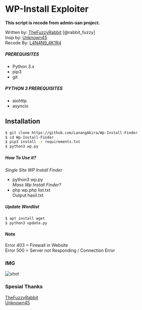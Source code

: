 # WP-Install Exploiter
**This script is recode from admin-san project.**

Written by: [TheFuzzyRabbit](https://github.com/FuzzyRabbit) [@rabbit_fuzzy] <br />
Insp by: [Unknown45](https://github.com/whoami-45) <br />
Recode By: [L4N4N9_4K1R4](https://github.com/LanangAkira)
##### PREREQUISITES
* Python 3.x 
* pip3
* git

##### PYTHON 3 PREREQUISITES
* aiohttp
* asyncio

## Installation
```sh
$ git clone https://github.com/LanangAkira/Wp-Install-Finder
$ cd Wp-Install-Finder
$ pip3 install -r requirements.txt
$ python3 wp.py
```
##### How To Use it?
*Single Site WP Install Finder* <br />
- python3 wp.py <br />
*Mass Wp Install Finder?* <br />
- php wp.php list.txt<br />
Output hasil.txt
##### Update Wordlist
```sh
$ apt install wget
$ python3 update.py
```
#### Note
Error 403 = Firewall in Website <br />
Error 500 = Server not Responding / Connection Error

### IMG
![shot](https://imgur.com/mm0zwFS.png)

### Spesial Thanks
[TheFuzzyRabbit](https://github.com/FuzzyRabbit)<br />
[Unknown45](https://github.com/whoami-45)


